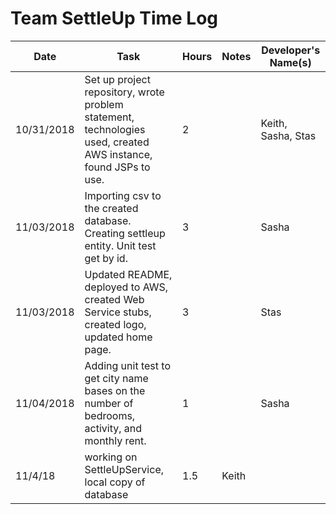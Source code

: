 # Team SettleUp Time Log

| Date | Task | Hours | Notes| Developer's Name(s) |
|------|------|-------|------|---------------------|
| 10/31/2018| Set up project repository, wrote problem statement, technologies used, created AWS instance, found JSPs to use. | 2 | | Keith, Sasha, Stas|
|11/03/2018|Importing csv to the created database. Creating settleup entity. Unit test get by id. | 3 | | Sasha |
|11/03/2018|Updated README, deployed to AWS, created Web Service stubs, created logo, updated home page. |3| |Stas|
|11/04/2018|Adding unit test to get city name bases on the number of bedrooms, activity, and monthly rent.|1| |Sasha|
| 11/4/18 | working on SettleUpService, local copy of database | 1.5 | Keith |
